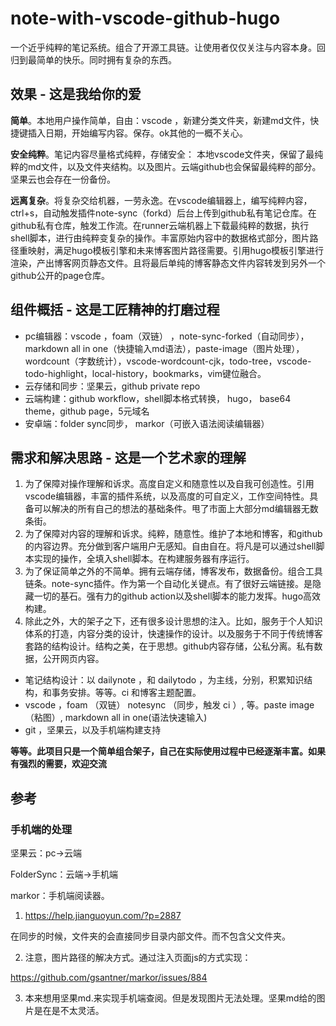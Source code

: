 # note-with-vscode-github-hugo
一个近乎纯粹的笔记系统。组合了开源工具链。让使用者仅仅关注与内容本身。回归到最简单的快乐。同时拥有复杂的东西。

## 效果 - 这是我给你的爱
**简单**。本地用户操作简单，自由：vscode ，新建分类文件夹，新建md文件，快捷键插入日期，开始编写内容。保存。ok其他的一概不关心。

**安全纯粹**。笔记内容尽量格式纯粹，存储安全：
本地vscode文件夹，保留了最纯粹的md文件，以及文件夹结构。以及图片。云端github也会保留最纯粹的部分。坚果云也会存在一份备份。

**远离复杂**。将复杂交给机器，一劳永逸。在vscode编辑器上，编写纯粹内容，ctrl+s，自动触发插件note-sync（forkd）后台上传到github私有笔记仓库。在github私有仓库，触发工作流。在runner云端机器上下载最纯粹的数据，执行shell脚本，进行由纯粹变复杂的操作。丰富原始内容中的数据格式部分，图片路径重映射，满足hugo模板引擎和未来博客图片路径需要。引用hugo模板引擎进行渲染，产出博客网页静态文件。且将最后单纯的博客静态文件内容转发到另外一个github公开的page仓库。

## 组件概括 - 这是工匠精神的打磨过程
- pc编辑器：vscode ，foam（双链） ，note-sync-forked（自动同步），markdown all in one（快捷输入md语法），paste-image（图片处理），wordcount（字数统计），vscode-wordcount-cjk，todo-tree，vscode-todo-highlight，local-history，bookmarks，vim键位融合。
- 云存储和同步：坚果云，github private repo
- 云端构建：github workflow，shell脚本格式转换， hugo， base64 theme，github page，5元域名
- 安卓端：folder sync同步， markor（可嵌入语法阅读编辑器） 

## 需求和解决思路 - 这是一个艺术家的理解
1. 为了保障对操作理解和诉求。高度自定义和随意性以及自我可创造性。引用vscode编辑器，丰富的插件系统，以及高度的可自定义，工作空间特性。具备可以解决的所有自己的想法的基础条件。甩了市面上大部分md编辑器无数条街。
2. 为了保障对内容的理解和诉求。纯粹，随意性。维护了本地和博客，和github的内容边界。充分做到客户端用户无感知。自由自在。将凡是可以通过shell脚本实现的操作，全填入shell脚本。在构建服务器有序运行。
3. 为了保证简单之外的不简单。拥有云端存储，博客发布，数据备份。组合工具链条。note-sync插件。作为第一个自动化关键点。有了很好云端链接。是隐藏一切的基石。强有力的github action以及shell脚本的能力发挥。hugo高效构建。
4. 除此之外，大的架子之下，还有很多设计思想的注入。比如，服务于个人知识体系的打造，内容分类的设计，快速操作的设计。以及服务于不同于传统博客套路的结构设计。结构之美，在于思想。github内容存储，公私分离。私有数据，公开网页内容。
- 笔记结构设计：以 dailynote ，和 dailytodo ，为主线，分别，积累知识结构，和事务安排。等等。ci 和博客主题配置。
- vscode ，foam （双链） notesync （同步，触发 ci ）, 等。paste image （粘图）, markdown all in one(语法快速输入)
- git ，坚果云，以及手机端构建支持

**等等。此项目只是一个简单组合架子，自己在实际使用过程中已经逐渐丰富。如果有强烈的需要，欢迎交流**

## 参考

### 手机端的处理
坚果云：pc->云端

FolderSync：云端->手机端

markor：手机端阅读器。

1. https://help.jianguoyun.com/?p=2887

在同步的时候，文件夹的会直接同步目录内部文件。而不包含父文件夹。

2. 注意，图片路径的解决方式。通过注入页面js的方式实现：

https://github.com/gsantner/markor/issues/884

3. 本来想用坚果md.来实现手机端查阅。但是发现图片无法处理。坚果md给的图片是在是不太灵活。
